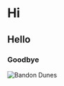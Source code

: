 # Hi
## Hello 
### Goodbye

![Bandon Dunes](https://encrypted-tbn0.gstatic.com/images?q=tbn:ANd9GcR1zj_TKFsGxEZf0QwslklyLhV4Skl5KleRKw&usqp=CAU)
